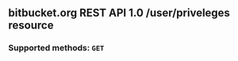 bitbucket.org REST API 1.0 /user/priveleges resource
----------------------------------------------------

### Supported methods: `GET`
